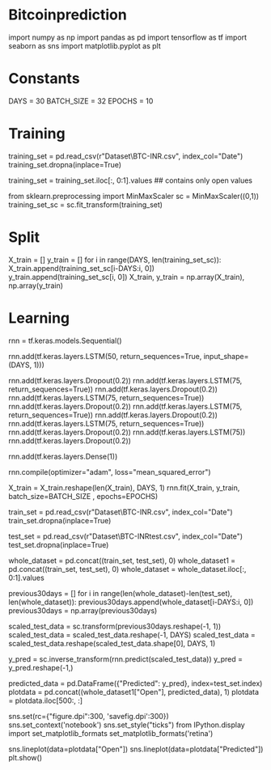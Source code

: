 # Bitcoinprediction
import numpy as np
import pandas as pd
import tensorflow as tf
import seaborn as sns
import matplotlib.pyplot as plt

# Constants

DAYS = 30
BATCH_SIZE = 32
EPOCHS = 10

# Training

training_set = pd.read_csv(r"Dataset\BTC-INR.csv", index_col="Date")
training_set.dropna(inplace=True)

training_set = training_set.iloc[:, 0:1].values ## contains only open values

from sklearn.preprocessing import MinMaxScaler
sc = MinMaxScaler((0,1))
training_set_sc = sc.fit_transform(training_set)

# Split

X_train = []
y_train = []
for i in range(DAYS, len(training_set_sc)):
    X_train.append(training_set_sc[i-DAYS:i, 0])
    y_train.append(training_set_sc[i, 0])
X_train, y_train = np.array(X_train), np.array(y_train)

# Learning

rnn = tf.keras.models.Sequential()

rnn.add(tf.keras.layers.LSTM(50, return_sequences=True, input_shape=(DAYS, 1)))

rnn.add(tf.keras.layers.Dropout(0.2))
rnn.add(tf.keras.layers.LSTM(75, return_sequences=True))
rnn.add(tf.keras.layers.Dropout(0.2))
rnn.add(tf.keras.layers.LSTM(75, return_sequences=True))
rnn.add(tf.keras.layers.Dropout(0.2))
rnn.add(tf.keras.layers.LSTM(75, return_sequences=True))
rnn.add(tf.keras.layers.Dropout(0.2))
rnn.add(tf.keras.layers.LSTM(75, return_sequences=True))
rnn.add(tf.keras.layers.Dropout(0.2))
rnn.add(tf.keras.layers.LSTM(75))
rnn.add(tf.keras.layers.Dropout(0.2))

rnn.add(tf.keras.layers.Dense(1))

rnn.compile(optimizer="adam", loss="mean_squared_error")

X_train = X_train.reshape(len(X_train), DAYS, 1)
rnn.fit(X_train, y_train, batch_size=BATCH_SIZE , epochs=EPOCHS)


train_set = pd.read_csv(r"Dataset\BTC-INR.csv", index_col="Date")
train_set.dropna(inplace=True)

test_set = pd.read_csv(r"Dataset\BTC-INRtest.csv", index_col="Date")
test_set.dropna(inplace=True)

whole_dataset = pd.concat((train_set, test_set), 0)
whole_dataset1 = pd.concat((train_set, test_set), 0)
whole_dataset = whole_dataset.iloc[:, 0:1].values

previous30days = []
for i in range(len(whole_dataset)-len(test_set), len(whole_dataset)):
    previous30days.append(whole_dataset[i-DAYS:i, 0])
previous30days = np.array(previous30days)

scaled_test_data = sc.transform(previous30days.reshape(-1, 1))
scaled_test_data = scaled_test_data.reshape(-1, DAYS)
scaled_test_data = scaled_test_data.reshape(scaled_test_data.shape[0], DAYS, 1)

y_pred = sc.inverse_transform(rnn.predict(scaled_test_data))
y_pred = y_pred.reshape(-1,)

predicted_data = pd.DataFrame({"Predicted": y_pred}, index=test_set.index)
plotdata = pd.concat((whole_dataset1["Open"], predicted_data), 1)
plotdata = plotdata.iloc[500:, :]

sns.set(rc={"figure.dpi":300, 'savefig.dpi':300})
sns.set_context('notebook')
sns.set_style("ticks")
from IPython.display import set_matplotlib_formats
set_matplotlib_formats('retina')

sns.lineplot(data=plotdata["Open"])
sns.lineplot(data=plotdata["Predicted"])
plt.show()
